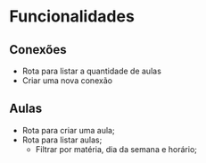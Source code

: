# Funcionalidades

## Conexões

- Rota para listar a quantidade de aulas
- Criar uma nova conexão

## Aulas

- Rota para criar uma aula;
- Rota para listar aulas;
  - Filtrar por matéria, dia da semana e horário;
